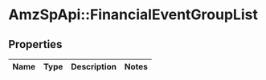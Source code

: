 # AmzSpApi::FinancialEventGroupList

## Properties
Name | Type | Description | Notes
------------ | ------------- | ------------- | -------------

